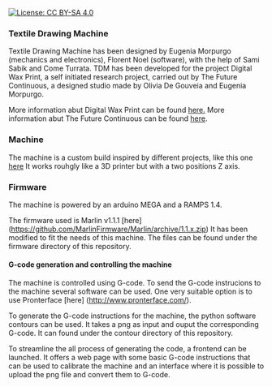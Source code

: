 [![License: CC BY-SA 4.0](https://licensebuttons.net/l/by-sa/4.0/80x15.png)](https://creativecommons.org/licenses/by-sa/4.0/)

### Textile Drawing Machine
Textile Drawing Machine  has been designed by Eugenia Morpurgo (mechanics and electronics), Florent Noel (software), with the help of Sami Sabik and Come Turrata. 
TDM has been developed for the project Digital Wax Print, a self initiated research project, carried out by The Future Continuous,  a designed studio made by Olivia De Gouveia and Eugenia Morpurgo.

More information abut Digital Wax Print can be found [here.](http://digitalwaxprint.com/)
More information abut The Future Continuous can be found [here](http://www.thefuturecontinuous.com/).

### Machine

The machine is a custom build inspired by different projects, like this one [here](https://openbuilds.com/threads/cnc-sand-and-spraycalk-drawmaschine.8927/#post-52036)
It works rouhgly like a 3D printer but with a two positions Z axis.

### Firmware

The machine is powered by an arduino MEGA and a RAMPS 1.4.

The firmware used is Marlin v1.1.1 [here] (https://github.com/MarlinFirmware/Marlin/archive/1.1.x.zip)
It has been modified to fit the needs of this machine. The files can be found under the firmware directory of this repository.

#### G-code generation and controlling the machine

The machine is controlled using G-code. To send the G-code instrucions to the machine several software can be used. One very suitable option is to use Pronterface [here] (http://www.pronterface.com/).

To generate the G-code instructions for the machine, the python software contours can be used. It takes a png as input and ouput the corresponding G-code. It can found under the contour directory of this repository.

To streamline the all process of generating the code, a frontend can be launched. It offers a web page with some basic G-code instructions that can be used to calibrate the machine and an interface where it is possible to upload the png file and convert them to G-code. 

